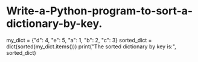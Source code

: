 # Write-a-Python-program-to-sort-a-dictionary-by-key.
my_dict = {"d": 4, "e": 5, "a": 1, "b": 2, "c": 3}
sorted_dict = dict(sorted(my_dict.items()))
print("The sorted dictionary by key is:", sorted_dict)

